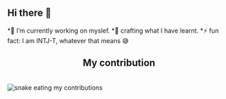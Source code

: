## Hi there 👋

<!--
**justmejmp/justmejmp** is a ✨ _special_ ✨ repository because its `README.md` (this file) appears on your GitHub profile.

Here are some ideas to get you started:

 🔭 I’m currently working on myslef :)  crafting what I have learnt
- 🌱 I’m currently learning ...
- 👯 I’m looking to collaborate on ...
- 🤔 I’m looking for help with ...
- 💬 Ask me about ...
- 📫 How to reach me: ...
- 😄 Pronouns: ...
- ⚡ Fun fact: ...
-->
 *🔭 I’m currently working on myslef.
 *🐝  crafting what I have learnt. 
 *⚡ fun fact: I am INTJ-T, whatever that means 😅
 
 <dic align ="center">
 <h2>My contribution</h2>
 <br><img alt="snake eating my contributions" src="https://raw.githubusercontent.com/justmejmp/justmejmp/output/github-contribution-grid-snake.svg"/>
 </br><br/><br/>
 </div>
